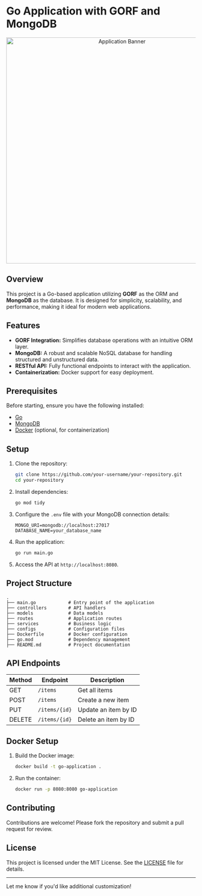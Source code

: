 # Go Application with GORF and MongoDB


<p align="center">
  <img src="https://github.com/gofr-dev/gofr/assets/44036979/916fe7b1-42fb-4af1-9e0b-4a7a064c243c" alt="Application Banner" width="600">
</p>


## Overview

This project is a Go-based application utilizing **GORF** as the ORM and **MongoDB** as the database. It is designed for simplicity, scalability, and performance, making it ideal for modern web applications.

## Features

* **GORF Integration:** Simplifies database operations with an intuitive ORM layer.
* **MongoDB:** A robust and scalable NoSQL database for handling structured and unstructured data.
* **RESTful API:** Fully functional endpoints to interact with the application.
* **Containerization:** Docker support for easy deployment.

## Prerequisites

Before starting, ensure you have the following installed:

* [Go](https://golang.org/doc/install)
* [MongoDB](https://www.mongodb.com/try/download/community)
* [Docker](https://www.docker.com/products/docker-desktop) (optional, for containerization)

## Setup

1. Clone the repository:
   ```bash
   git clone https://github.com/your-username/your-repository.git
   cd your-repository
   ```
2. Install dependencies:
   ```bash
   go mod tidy
   ```
3. Configure the `.env` file with your MongoDB connection details:
   ```dotenv
   MONGO_URI=mongodb://localhost:27017
   DATABASE_NAME=your_database_name
   ```
4. Run the application:
   ```bash
   go run main.go
   ```
5. Access the API at `http://localhost:8080`.

## Project Structure

```
.
├── main.go            # Entry point of the application
├── controllers        # API handlers
├── models             # Data models
├── routes             # Application routes
├── services           # Business logic
├── configs            # Configuration files
├── Dockerfile         # Docker configuration
├── go.mod             # Dependency management
├── README.md          # Project documentation
```

## API Endpoints

| Method | Endpoint        | Description          |
| ------ | --------------- | -------------------- |
| GET    | `/items`      | Get all items        |
| POST   | `/items`      | Create a new item    |
| PUT    | `/items/{id}` | Update an item by ID |
| DELETE | `/items/{id}` | Delete an item by ID |

## Docker Setup

1. Build the Docker image:
   ```bash
   docker build -t go-application .
   ```
2. Run the container:
   ```bash
   docker run -p 8080:8080 go-application
   ```

## Contributing

Contributions are welcome! Please fork the repository and submit a pull request for review.

## License

This project is licensed under the MIT License. See the [LICENSE](https://chatgpt.com/c/LICENSE) file for details.

---

Let me know if you'd like additional customization!
